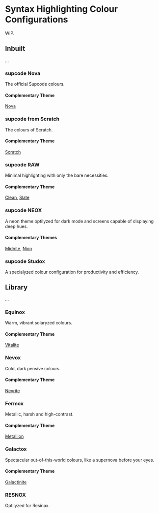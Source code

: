 # Syntax Highlighting Colour Configurations

WIP.


## Inbuilt

...


### supcode Nova
The official Supcode colours.

#### Complementary Theme
[Nova](themes.md#nova)


### supcode from Scratch
The colours of Scratch.

#### Complementary Theme
[Scratch](themes.md#scratch)


### supcode RAW
Minimal highlighting with only the bare necessities.

#### Complementary Theme
[Clean](themes.md#clean), [Slate](themes.md#slate)


### supcode NEOX
A neon theme optilyzed for dark mode and screens capable of displaying deep hues.

#### Complementary Themes
[Midnite](themes.md#midnite), [Nion](themes.md#nion)


### supcode Studox
A specialyzed colour configuration for productivity and efficiency.


## Library

...


### Equinox
Warm, vibrant solaryzed colours.

#### Complementary Theme
[Vitalite](themes.md#vitalite)


### Nevox
Cold, dark pensive colours.

#### Complementary Theme
[Nevrite](themes.md#nevrite)


### Fermox
Metallic, harsh and high-contrast.

#### Complementary Theme
[Metallion](themes.md#metallion)


### Galactox
Spectacular out-of-this-world colours, like a supernova before your eyes.

#### Complementary Theme
[Galactinite](themes.md#galactinite)


### RESNOX
Optilyzed for Resinax.
